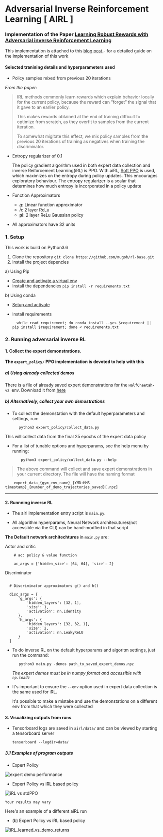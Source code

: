# Adversarial Inverse Reinforcement Learning [ AIRL ]

### Implementation of the Paper [Learning Robust Rewards with Adversarial inverse Reinforcement Learning](https://arxiv.org/abs/1710.11248)

This implementation is attached to this [ blog post ](https://mugoh.github.io/mug-log/adversarial-inverse-rl/) - for a detailed guide on the implementation of this work

#### Selected tranining details and hyperparameters used
- Policy samples mixed from previous 20 iterations


 *From the paper*:

  > IRL methods commonly learn rewards which explain behavior locally for the current policy, because the reward can ”forget” the signal that it gave to an earlier policy.
  >
  > This makes rewards obtained at the end of training difficult to optimize from scratch, as they overfit to samples from the current iteration.
  >
  > To somewhat migitate this effect, we mix policy samples from the previous 20 iterations of training as negatives when training the discriminator.


- Entropy regularizer of 0.1

    The policy gradient algorithm used in both expert data collection and inverse Reiforcement Learning(iRL) is PPO.
    With aiRL, [Soft PPO](https://arxiv.org/abs/1912.01557) is used, which maximizes on the entropy during policy updates. This encourages exploratory behaviour.
    The entropy regularizer is a scalar that determines how much entropy is incorporated in a policy update


- Function Approximators
  - *g*: Linear function approximator
  - *h*: 2 layer ReLu
  - **pi**: 2 layer ReLu Gaussian policy
- All approximators have 32 units


### 1. Setup 
This work is build on Python3.6

1. Clone the repository `git clone https://github.com/mugoh/rl-base.git`
2. Install the project depencies

 a) Using Pip

  - [Create and activate a virtual env](https://packaging.python.org/guides/installing-using-pip-and-virtual-environments/#installing-virtualenv)
  - Install the dependencies `pip install -r requirements.txt`


 b) Using conda
 
  - [Setup and activate](https://docs.conda.io/projects/conda/en/latest/user-guide/tasks/manage-environments.html)
  - Install requirements 

      ```
        while read requirement; do conda install --yes $requirement || pip install $requirement; done < requirements.txt
      ```



### 2.  Running adversarial inverse RL

#### 1. Collect the expert demonstrations.
 **The `expert_policy/` PPO implementation is devoted to help with this**

 ##### a) Using already collected demos
   There is a file of already saved expert demonstrations for the `HalfCheetah-v2 `env. Download it from [ here ](https://drive.google.com/file/d/1eZa6uXpJhmzKyChrI-zCTHGsI62Xy7VL/view?usp=drivesdk)


 ##### b) Alternatively, collect your own demostrations 

   - To collect the demonstation with the default hyperparameters and settings, run:

     ```$
        python3 expert_policy/collect_data.py
     ```

   This will collect data from the final 25 epochs of the expert data policy


  - For a list of tunable options and hyperparams, see the help menu by running:

      ```$
          python3 expert_policy/collect_data.py --help
      ```


   > The above command will collect and save expert demonstrations in your current directory. The file will have the naming format

   ```$
       expert_data_{gym_env_name}_{YMD:HMS timestamp}_{number_of_demo_trajectories_saved}[.npz]
   ```



 ---



#### 2. Runnning inverse RL

 - The airl implementation entry script is `main.py`.

  - All algorithm hyperparams, Neural Network architecutures(not accessible via the CLI) can be hand-modfied in that script


   **The Default network architechtures** in `main.py` are:

   Actor and critic

 ```python3
     # ac: policy & value function

     ac_args = {'hidden_size': [64, 64], 'size': 2}
 ```

   Discriminator

  ```python3
 
    # Discriminator approximators g() and h()

    disc_args = {
        'g_args': {
            'hidden_layers': [32, 1],
            'size': 1,
            'activation': nn.Identity
        },
        'h_args': {
            'hidden_layers': [32, 32, 1],
            'size': 2,
            'activation': nn.LeakyReLU
        }
    }

 ```
 - To do inverse RL on the default hyperparams and algoritm settings, just run the command:
     ```
        python3 main.py -demos path_to_saved_expert_demos.npz
     ```
     _The expert demos must be in numpy format and accessible with `np.loadz`_

 - It's important to ensure the `--env` option used in expert data collection is the same used for iRL.

    It's possible to make a mistake and use the demonstations on a different env from that which they were collected


#### 3. Visualizing outputs from runs

- Tensorboard logs are saved in `airl/data/` and can be viewed by starting a tensorboard server

    `tensorboard --logdir=data/`

 ##### 3.1 Examples of program outputs
  - Expert Policy

   ![ expert demo performance](https://github.com/mugoh/rl-base/blob/master/aiRL/halfcheetah%20data/iRL_expert_demo.png) 

  - Expert Policy vs iRL based policy

  ![iRL vs stdPPO](https://github.com/mugoh/rl-base/blob/master/aiRL/halfcheetah%20data/Figure_1_irl_vs_stdPPO.png)

    Your results may vary

   Here's an example of a different aiRL run

  - (b) Expert Policy vs iRL based policy

   ![iRL_learned_vs_demo_returns](https://github.com/mugoh/rl-base/blob/master/aiRL/halfcheetah%20data/iRL_learned_vs_demo_returns.png)



